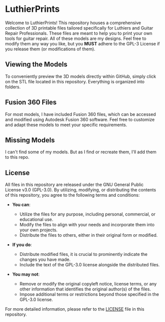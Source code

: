 # LuthierPrints

Welcome to LuthierPrints! This repository houses a comprehensive collection of 3D printable files tailored specifically for Luthiers and Guitar Repair Professionals. These files are meant to help you to print your own tools for guitar repair. All of these models are my designs. Feel free to modify them any way you like, but you **MUST** adhere to the GPL-3 License if you release them (or modifications of them).

## Viewing the Models

To conveniently preview the 3D models directly within GitHub, simply click on the STL file located in this repository. Everything is organized into folders.

## Fusion 360 Files

For most models, I have included Fusion 360 files, which can be accessed and modified using Autodesk Fusion 360 software. Feel free to customize and adapt these models to meet your specific requirements.

## Missing Models
I can't find some of my models. But as I find or recreate them, I'll add them to this repo.

## License

All files in this repository are released under the GNU General Public License v3.0 (GPL-3.0). By utilizing, modifying, or distributing the contents of this repository, you agree to the following terms and conditions:

- **You can**:
  - Utilize the files for any purpose, including personal, commercial, or educational use.
  - Modify the files to align with your needs and incorporate them into your own projects.
  - Distribute the files to others, either in their original form or modified.

- **If you do**:
  - Distribute modified files, it is crucial to prominently indicate the changes you have made.
  - Include the text of the GPL-3.0 license alongside the distributed files.

- **You may not**:
  - Remove or modify the original copyleft notice, license terms, or any other information that identifies the original author(s) of the files.
  - Impose additional terms or restrictions beyond those specified in the GPL-3.0 license.

For more detailed information, please refer to the [LICENSE](LICENSE) file in this repository.
